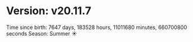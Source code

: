 # Version: v20.11.7
Time since birth: 7647 days, 183528 hours, 11011680 minutes, 660700800 seconds
Season: Summer ☀️
